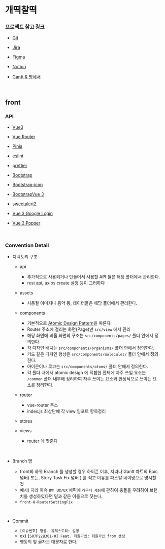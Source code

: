 # 개떡찰떡

### 프로젝트 참고 링크

- [Git](https://lab.ssafy.com/s07-ai-image-sub2/S07P22B301)

- [Jira](https://jira.ssafy.com/secure/RapidBoard.jspa?rapidView=13144&projectKey=S07P22B301)

- [Figma](https://www.figma.com/file/3ucdqCdz2EGjXKt7OhhH5h/%EA%B0%9C%EB%96%A1%EC%B0%B0%EB%96%A1?node-id=0%3A1)

- [Notion](https://www.notion.so/a58ba04e32814a97833e532872ca07cb)

- [Gantt & 명세서](https://docs.google.com/spreadsheets/d/1vI2nZP5mbR0at0AT3ZI8VDgFU5no_Bu5MFk8tqqZvac/edit?usp=sharing)

&nbsp;

## front

### API

- [Vue3](https://v3.ko.vuejs.org/guide/migration/introduction.html)

- [Vue Router](https://router.vuejs.org/)

- [Pinia](https://pinia.vuejs.org/)

- [eslint](https://eslint.org/)

- [prettier](https://prettier.io/)

- [Bootstrap](https://getbootstrap.com/)

- [Bootstrap-icon](https://icons.getbootstrap.com/)

- [BootstrapVue 3](https://cdmoro.github.io/bootstrap-vue-3/)

- [sweetalert2](https://sweetalert2.github.io/)

- [Vue 3 Google Login](https://www.npmjs.com/package/vue3-google-login)

- [Vue 3 Popper](https://valgeirb.github.io/vue3-popper/guide/getting-started.html#installation)

&nbsp;

### Convention Detail

- 디렉토리 구조

  - api

    - 추가적으로 사용되거나 만들어서 사용할 API 들은 해당 폴더에서 관리한다.
    - rest api, axios create 설정 등이 그러하다

  - assets

    - 사용될 이미지나 음악 등, 데이터들은 해당 폴더에서 관리한다.

  - components

    - 기본적으로 [Atomic Design Pattern](https://uxdev.org/entry/%EC%95%84%ED%86%A0%EB%AF%B9%EB%94%94%EC%9E%90%EC%9D%B8-Atomic-Design-%EC%9B%90%EC%9E%90%EB%8B%A8%EC%9C%84%EB%94%94%EC%9E%90%EC%9D%B8-%EB%B0%A9%EB%B2%95%EB%A1%A0-%EA%B0%84%EB%8B%A8%ED%95%98%EA%B2%8C-%EC%9D%B4%ED%95%B4%ED%95%98%EA%B3%A0-%EC%9D%91%EC%9A%A9%ED%95%98%EA%B8%B0)을 따른다
    - Router 주소에 걸리는 화면(Page)만 `src/view` 에서 관리
    - 해당 화면에 띄울 화면의 구조는 `src/components/pages/` 폴더 안에서 정의한다.
    - 각 디자인 배치는 `src/components/organisms/` 폴더 안에서 정의한다.
    - 카드 같은 디자인 형상은 `src/components/molecules/` 폴더 안에서 정의한다.
    - 아이콘이나 로고는 `src/components/atoms/` 폴더 안에서 정의한다.
    - 각 폴더 내에서 atomic design 에 적합한 전체에 자주 쓰일 요소는 `/common` 폴더 내부에 정리하여 자주 쓰이는 요소와 한정적으로 쓰이는 요소를 정리한다.

  - router

    - vue-router 주소
    - index.js 최상단에 각 view 임포트 항목정리

  - stores

  - views
    - router 에 맞춘다

&nbsp;

- Branch 명

  - front의 하위 Branch 를 생성할 경우 하이픈 이후, 지라나 Gantt 차트의 Epic 넘버( 또는, Story Task Fix 넘버 ) 를 적고 이유를 파스칼 네이밍으로 명시할 것
  - 예시) 지라 이슈 `8번 UX/UX` 에픽에 `라우터 세팅`에 관하여 충돌을 우려하여 브랜치를 생성하였다면 밑과 같은 이름으로 짓는다.
  - `front-8-RouterSettingFix`

&nbsp;

- Commit

  - `[이슈번호] 행동. 유저스토리: 설명`
  - ex) `[S07P22B301-0] Feat. 회원가입: 회원가입 from 생성`
  - 행동의 앞 글자는 대문자로 한다.
